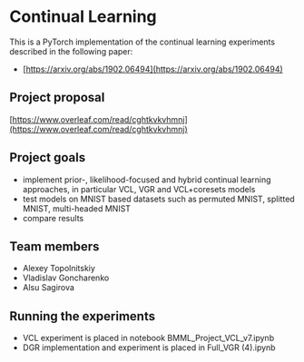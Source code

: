 # Continual Learning
This is a PyTorch implementation of the continual learning experiments described in the following paper:
* [https://arxiv.org/abs/1902.06494](https://arxiv.org/abs/1902.06494)

## Project proposal
[https://www.overleaf.com/read/cghtkvkvhmnj](https://www.overleaf.com/read/cghtkvkvhmnj)

## Project goals
* implement prior-, likelihood-focused and hybrid continual learning approaches, in particular VCL, VGR and VCL+coresets models
* test models on MNIST based datasets such as permuted MNIST, splitted MNIST, multi-headed MNIST
* compare results

## Team members
* Alexey Topolnitskiy
* Vladislav Goncharenko
* Alsu Sagirova

## Running the experiments
* VCL experiment is placed in notebook BMML_Project_VCL_v7.ipynb
* DGR implementation and experiment is placed in Full_VGR (4).ipynb
